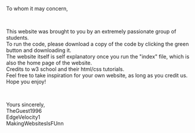 To whom it may concern,

<br>

This website was brought to you by an extremely passionate group of students.
<br>
To run the code, please download a copy of the code by clicking the green button and downloading it.
<br>
The website itself is self explanatory once you run the "index" file, which is also the home page of the website.
<br>
Credits to w3 school and their html/css tutorials.
<br>
Feel free to take inspiration for your own website, as long as you credit us.
<br>
Hope you enjoy!

<br>

Yours sincerely,
<br>
TheGuest1996
<br>
EdgeVelocity1
<br>
MakingWebsitesIsFUnn

